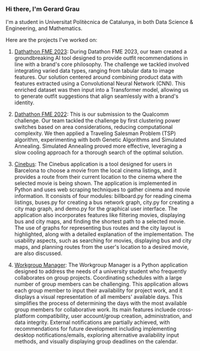 ### Hi there, I'm Gerard Grau
I'm a student in Universitat Politècnica de Catalunya, in both Data Science & Engineering, and Mathematics.

Here are the projects I've worked on:
1. [Dathathon FME 2023](https://github.com/guimCC/Dathon2023-Mango):
During Datathon FME 2023, our team created a groundbreaking AI tool designed to provide outfit recommendations in line with a brand's core philosophy. The challenge we tackled involved integrating varied data types, ranging from tabular data to image features. Our solution centered around combining product data with features extracted using a Convolutional Neural Network (CNN). This enriched dataset was then input into a Transformer model, allowing us to generate outfit suggestions that align seamlessly with a brand's identity.

2. [Dathathon FME 2022](https://github.com/NIU1668278/Qualcomm-Challenge-):
This is our submission to the Qualcomm challenge. Our team tackled the challenge by first clustering power switches based on area considerations, reducing computational complexity. We then applied a Traveling Salesman Problem (TSP) algorithm, experimenting with both Genetic Algorithms and Simulated Annealing. Simulated Annealing proved more effective, leveraging a slow cooling approach for a thorough search of the optimal solution.

3. [Cinebus](https://github.com/gerardgrau/Cinebus):
The Cinebus application is a tool designed for users in Barcelona to choose a movie from the local cinema listings, and it provides a route from their current location to the cinema where the selected movie is being shown. The application is implemented in Python and uses web scraping techniques to gather cinema and movie information. It consists of four modules: billboard.py for reading cinema listings, buses.py for creating a bus network graph, city.py for creating a city map graph, and demo.py for the graphical user interface. The application also incorporates features like filtering movies, displaying bus and city maps, and finding the shortest path to a selected movie. The use of graphs for representing bus routes and the city layout is highlighted, along with a detailed explanation of the implementation. The usability aspects, such as searching for movies, displaying bus and city maps, and planning routes from the user's location to a desired movie, are also discussed. 

4. [Workgroup Manager](https://github.com/gerardgrau/workgroup-manager):
The Workgroup Manager is a Python application designed to address the needs of a university student who frequently collaborates on group projects. Coordinating schedules with a large number of group members can be challenging. This application allows each group member to input their availability for project work, and it displays a visual representation of all members' available days. This simplifies the process of determining the days with the most available group members for collaborative work.
Its main features incluede cross-platform compatibility, user account/group creation, administration, and data integrity. External notifications are partially achieved, with recommendations for future development including implementing desktop notifications/emails, exploring alternative availability input methods, and visually displaying group deadlines on the calendar.
